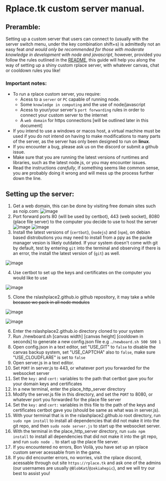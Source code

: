 # Rplace.tk custom server manual.

## Preramble:
Setting up a custom server that users can connect to (usually with the server switch menu, under the key combination shift+s) is admittedly not an easy feat *and would only be recommended for those with moderate knowledge in development with node and javascript*, however, provided you follow the rules outlined in the [README](./README.md), this guide will help you along the way of setting up a shiny custom rplace server, with whatever canvas, chat or cooldown rules you like!

### Important notes:
 - To run a rplace custom server, you require:
    * Acess to a `server` or `PC` capable of running node. 
    * Some `knowledge in computing` and the use of node/javascript
    * Acess to your/your server's `port forwarding` rules in order to connect your custom server to the internet
    * A `web domain` for https connections [will be outlined later in this document]
 - If you intend to use a windows or macos host, a virtual machine must be used if you do not intend on having to make modifications to many parts of the server, as the server has only been designed to run on **linux**.
 - If you encounter a bug, please ask us on the discord or submit a github issue.
 - Make sure that you are running the latest versions of runtimes and libraries, such as the latest node.js, or you may encounter issues.
 - Read the instructions *carefully*, if something seems like common sense, you are probably doing it wrong and will mess up the process further down the line.

## Setting up the server:
1. Get a web domain, this can be done by visiting free domain sites such as noip.com:
![image](https://user-images.githubusercontent.com/73035340/184674498-37853563-70b9-4f8a-a695-7eb38c99441b.png)
2. Port forward ports 80 (will be used by certbot), 443 (web socket), 8080 (place file server) to the computer you decide to use to host the server
![image](https://user-images.githubusercontent.com/73035340/184675516-b4f6063c-0e27-4ecb-8004-47dded1d0839.png)
![image](https://user-images.githubusercontent.com/73035340/184676979-6683220f-b2f9-44d6-b168-91b18cef22be.png)
3. Install the latest versions of (`certbot`), (`nodejs`) and (`npm`), on debian based distrobutions you may need to install from a ppy as the packe manager vesion is likely outdated. If your system doesn't come with git by default, test by entering `git` into the terminal and observing if there is an error, the install the latest version of (`git`) as well.


![image](https://user-images.githubusercontent.com/73035340/184677594-f7386cb1-2d33-4ea9-b921-02a46e1703fc.png)


4. Use certbot to set up the keys and certificates on the computer you would like to use


![image](https://user-images.githubusercontent.com/73035340/184679276-f5d48324-beb7-421e-a58f-1749705ee75f.png)


5. Clone the rslashplace2.github.io github repository, it may take a while ~~because we pack in all node modules~~ 


![image](https://user-images.githubusercontent.com/73035340/184679849-e3288df3-2a82-4aaf-a808-ef89e6b29a9f.png)


![image](https://user-images.githubusercontent.com/73035340/184679972-495bc98c-b84a-4884-94f2-f176056f8a09.png)


6. Enter the rslashplace2.github.io directory cloned to your system
7. Run ./newboard.sh [canvas width] [canvas height] [cooldown in seconds] to generate a new config.json file e.g `./newboard.sh 500 500 1`
8. Open config.json in a text editor, set "USE_GIT" to `false` to disable the canvas backup system, set "USE_CAPTCHA" also to `false`, make sure "USE_CLOUDFLARE" is set to `false`
9. Open server.js in a text editor.
10. Set `PORT` in server.js to 443, or whatever port you forwarded for the websocket server
11. Set the `key:` and `cert:` variables to the path that certbot gave you for your domain keys and certificates
14. In a new terminal, enter the place_http_server directory
15. Modify the server.js file in this directory, and set the `PORT` to 8080, or whatever port you forwarded for the place file server
16. Set the `key:` and `cert:` variables in this file to the path of the keys and certificates certbot gave you (should be same as what was in server.js).
17. With your terminal that is in the rslashplace2.github.io root directory, run `sudo npm install` to install all dependencies that did not make it into the git repo, and then `sudo node server.js` to start up the websocket server.
18. With the terminal in the place_http_server directory, run `sudo npm install` to install all dependencies that did not make it into the git repo, and run `sudo node .` to start up the place file server.
29. If you encountered no errors, Bon Voilà, you have set up an rplace custom server acessable from in the game.
30. If you did encounter errors, no worries, visit the rplace discord, acessable through out site `https://rplace.tk` and ask one of the admins (our usernames are usually `@BlobKat`/`@zekiahepic`), and we will try our best to assist you!
